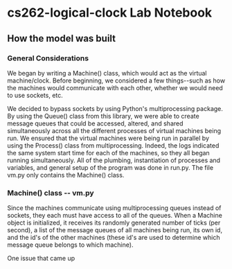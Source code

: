 # cs262-logical-clock Lab Notebook 
## How the model was built 
### General Considerations 
We began by writing a Machine() class, which would act as the virtual machine/clock. Before beginning, we considered a few things--such as how the machines would communicate with each other, whether we would need to use sockets, etc. 

We decided to bypass sockets by using Python's multiprocessing package. By using the Queue() class from this library, we were able to create message queues that could be accessed, altered, and shared simultaneously across all the different processes of virtual machines being run. We ensured that the virtual machines were  being run in parallel by using the Process() class from multiprocessing. Indeed, the logs indicated the same system start time for each of the machines, so they all began running simultaneously. All of the plumbing, instantiation of processes and variables, and general setup of the program was done in run.py. The file vm.py only contains the Machine() class. 
### Machine() class -- vm.py 
Since the machines communicate using multiprocessing queues instead of sockets, they each must have access to all of the queues. When a Machine object is initialized, it receives its randomly generated number of ticks (per second), a list of the message queues of all machines being run, its own id, and the id's of the other machines (these id's are used to determine which message queue belongs to which machine). 

One issue that came up 

